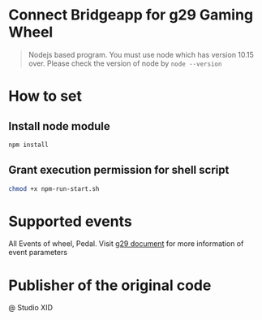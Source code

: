 # Connect Bridgeapp for g29 Gaming Wheel

> Nodejs based program. You must use node which has version 10.15 over. Please check the version of node by `node --version `

# How to set

## Install node module

```sh
npm install
```

## Grant execution permission for shell script

```sh
chmod +x npm-run-start.sh
```

# Supported events

All Events of wheel, Pedal.
Visit [g29 document](https://github.com/nightmode/logitech-g29/blob/HEAD/docs/api.md#events) for more information of event parameters

# Publisher of the original code

@ Studio XID
